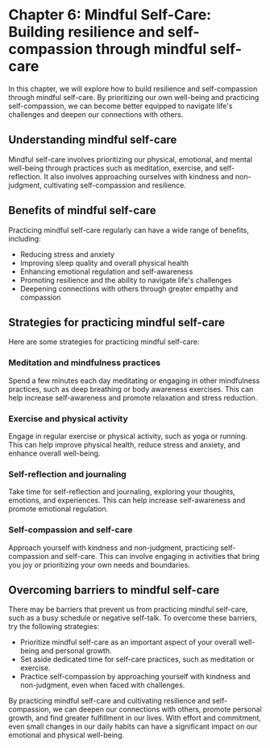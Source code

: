 Chapter 6: Mindful Self-Care: Building resilience and self-compassion through mindful self-care
===============================================================================================

In this chapter, we will explore how to build resilience and self-compassion through mindful self-care. By prioritizing our own well-being and practicing self-compassion, we can become better equipped to navigate life's challenges and deepen our connections with others.

Understanding mindful self-care
-------------------------------

Mindful self-care involves prioritizing our physical, emotional, and mental well-being through practices such as meditation, exercise, and self-reflection. It also involves approaching ourselves with kindness and non-judgment, cultivating self-compassion and resilience.

Benefits of mindful self-care
-----------------------------

Practicing mindful self-care regularly can have a wide range of benefits, including:

* Reducing stress and anxiety
* Improving sleep quality and overall physical health
* Enhancing emotional regulation and self-awareness
* Promoting resilience and the ability to navigate life's challenges
* Deepening connections with others through greater empathy and compassion

Strategies for practicing mindful self-care
-------------------------------------------

Here are some strategies for practicing mindful self-care:

### Meditation and mindfulness practices

Spend a few minutes each day meditating or engaging in other mindfulness practices, such as deep breathing or body awareness exercises. This can help increase self-awareness and promote relaxation and stress reduction.

### Exercise and physical activity

Engage in regular exercise or physical activity, such as yoga or running. This can help improve physical health, reduce stress and anxiety, and enhance overall well-being.

### Self-reflection and journaling

Take time for self-reflection and journaling, exploring your thoughts, emotions, and experiences. This can help increase self-awareness and promote emotional regulation.

### Self-compassion and self-care

Approach yourself with kindness and non-judgment, practicing self-compassion and self-care. This can involve engaging in activities that bring you joy or prioritizing your own needs and boundaries.

Overcoming barriers to mindful self-care
----------------------------------------

There may be barriers that prevent us from practicing mindful self-care, such as a busy schedule or negative self-talk. To overcome these barriers, try the following strategies:

* Prioritize mindful self-care as an important aspect of your overall well-being and personal growth.
* Set aside dedicated time for self-care practices, such as meditation or exercise.
* Practice self-compassion by approaching yourself with kindness and non-judgment, even when faced with challenges.

By practicing mindful self-care and cultivating resilience and self-compassion, we can deepen our connections with others, promote personal growth, and find greater fulfillment in our lives. With effort and commitment, even small changes in our daily habits can have a significant impact on our emotional and physical well-being.
